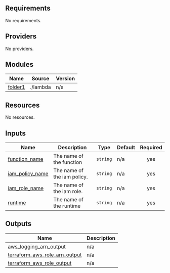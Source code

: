 <!-- BEGIN_TF_DOCS -->
## Requirements

No requirements.

## Providers

No providers.

## Modules

| Name | Source | Version |
|------|--------|---------|
| <a name="module_folder1"></a> [folder1](#module\_folder1) | ./lambda | n/a |

## Resources

No resources.

## Inputs

| Name | Description | Type | Default | Required |
|------|-------------|------|---------|:--------:|
| <a name="input_function_name"></a> [function\_name](#input\_function\_name) | The name of the function | `string` | n/a | yes |
| <a name="input_iam_policy_name"></a> [iam\_policy\_name](#input\_iam\_policy\_name) | The name of the iam policy. | `string` | n/a | yes |
| <a name="input_iam_role_name"></a> [iam\_role\_name](#input\_iam\_role\_name) | The name of the iam role. | `string` | n/a | yes |
| <a name="input_runtime"></a> [runtime](#input\_runtime) | The name of the runtime | `string` | n/a | yes |

## Outputs

| Name | Description |
|------|-------------|
| <a name="output_aws_logging_arn_output"></a> [aws\_logging\_arn\_output](#output\_aws\_logging\_arn\_output) | n/a |
| <a name="output_terraform_aws_role_arn_output"></a> [terraform\_aws\_role\_arn\_output](#output\_terraform\_aws\_role\_arn\_output) | n/a |
| <a name="output_terraform_aws_role_output"></a> [terraform\_aws\_role\_output](#output\_terraform\_aws\_role\_output) | n/a |
<!-- END_TF_DOCS -->